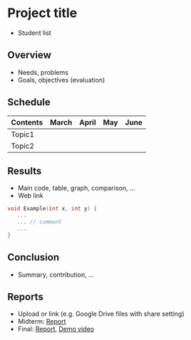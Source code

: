 # Project title
* Student list

## Overview
* Needs, problems
* Goals, objectives (evaluation)

## Schedule
| Contents | March | April |  May  | June  |
|----------|-------|-------|-------|-------|
|  Topic1  |       |       |       |       |
|  Topic2  |       |       |       |       |

## Results
* Main code, table, graph, comparison, ...
* Web link

``` C++
void Example(int x, int y) {
   ...  
   ... // comment
   ...
}
```

## Conclusion
* Summary, contribution, ...

## Reports
* Upload or link (e.g. Google Drive files with share setting)
* Midterm: [Report](Midterm.pdf)
* Final: [Report](Final.pdf), [Demo video](Demo.mp4)
